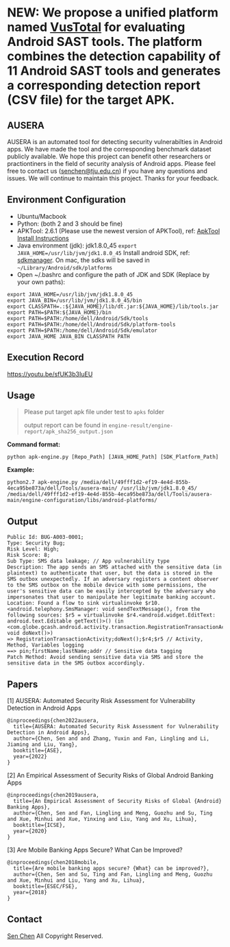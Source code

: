 # NEW: We propose a unified platform named [VusTotal](http://www.sctruster.com/) for evaluating Android SAST tools. The platform combines the detection capability of 11 Android SAST tools and generates a corresponding detection report (CSV file) for the target APK.

## AUSERA
AUSERA is an automated tool for detecting security vulnerabilties in Android apps. We have made the tool and the corresponding benchmark dataset publicly available. We hope this project can benefit other researchers or practiontiners in the field of security analysis of Android apps. Please feel free to contact us (senchen@tju.edu.cn) if you have any questions and issues. We will continue to maintain this project. Thanks for your feedback.

## Environment Configuration
* Ubuntu/Macbook
* Python: (both 2 and 3 should be fine)
* APKTool: 2.6.1 (Please use the newest version of APKTool), ref: [ApkTool Install Instructions](https://ibotpeaches.github.io/Apktool/install/)
* Java environment (jdk): jdk1.8.0_45 `export JAVA_HOME=/usr/lib/jvm/jdk1.8.0_45` Install android SDK, ref: [sdkmanager](https://developer.android.com/studio/command-line/sdkmanager). On mac,  the sdks will be saved in `~/Library/Android/sdk/platforms`
* Open ~/.bashrc and configure the path of JDK and SDK (Replace by your own paths):
```
export JAVA_HOME=/usr/lib/jvm/jdk1.8.0_45
export JAVA_BIN=/usr/lib/jvm/jdk1.8.0_45/bin
export CLASSPATH=.:${JAVA_HOME}/lib/dt.jar:${JAVA_HOME}/lib/tools.jar
export PATH=$PATH:${JAVA_HOME}/bin
export PATH=$PATH:/home/dell/Android/Sdk/tools
export PATH=$PATH:/home/dell/Android/Sdk/platform-tools
export PATH=$PATH:/home/dell/Android/Sdk/emulator
export JAVA_HOME JAVA_BIN CLASSPATH PATH 
```

## Execution Record
https://youtu.be/sfUK3b3IuEU

## Usage

> Please put target apk file under test to `apks` folder
> 
> output report can be found in `engine-result/engine-report/apk_sha256_output.json`

**Command format:**

`python apk-engine.py [Repo_Path] [JAVA_HOME_Path] [SDK_Platform_Path]`


**Example:**

`python2.7 apk-engine.py /media/dell/49fff1d2-ef19-4e4d-855b-4eca95be873a/dell/Tools/ausera-main/ /usr/lib/jvm/jdk1.8.0_45/ /media/dell/49fff1d2-ef19-4e4d-855b-4eca95be873a/dell/Tools/ausera-main/engine-configuration/libs/android-platforms/`

## Output
```
Public Id: BUG-A003-0001; 
Type: Security Bug; 
Risk Level: High; 
Risk Score: 8;
Sub Type: SMS data leakage; // App vulnerability type
Description: The app sends an SMS attached with the sensitive data (in plaintext) to authenticate that user, but the data is stored in the SMS outbox unexpectedly. If an adversary registers a content observer to the SMS outbox on the mobile device with some permissions, the user's sensitive data can be easily intercepted by the adversary who impersonates that user to manipulate her legitimate banking account.
Location: Found a flow to sink virtualinvoke $r10.<android.telephony.SmsManager: void sendTextMessage(), from the following sources: $r5 = virtualinvoke $r4.<android.widget.EditText: android.text.Editable getText()>() (in <com.globe.gcash.android.activity.transaction.RegistrationTransactionActivity: void doNext()>) 
=> RegistrationTransactionActivity;doNext();$r4;$r5 // Activity, Method, Variables logging
==> pin;firstName;lastName;addr // Sensitive data tagging
Patch Method: Avoid sending sensitive data via SMS and store the sensitive data in the SMS outbox accordingly.
```

## Papers


[1] AUSERA: Automated Security Risk Assessment for Vulnerability Detection in Android Apps
```
@inproceedings{chen2022ausera,
  title={AUSERA: Automated Security Risk Assessment for Vulnerability Detection in Android Apps},
  author={Chen, Sen and and Zhang, Yuxin and Fan, Lingling and Li, Jiaming and Liu, Yang},
  booktitle={ASE},
  year={2022}
}
```

[2] An Empirical Assessment of Security Risks of Global Android Banking Apps
```
@inproceedings{chen2019ausera,
  title={An Empirical Assessment of Security Risks of Global {Android} Banking Apps},
  author={Chen, Sen and Fan, Lingling and Meng, Guozhu and Su, Ting and Xue, Minhui and Xue, Yinxing and Liu, Yang and Xu, Lihua},
  booktitle={ICSE},
  year={2020}
}
```

[3] Are Mobile Banking Apps Secure? What Can be Improved?
```
@inproceedings{chen2018mobile,
  title={Are mobile banking apps secure? {What} can be improved?},
  author={Chen, Sen and Su, Ting and Fan, Lingling and Meng, Guozhu and Xue, Minhui and Liu, Yang and Xu, Lihua},
  booktitle={ESEC/FSE},
  year={2018}
}
```

## Contact
[Sen Chen](https://sen-chen.github.io/) All Copyright Reserved.
